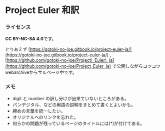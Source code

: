 # Project Euler 和訳

### ライセンス

 **CC BY-NC-SA 4.0**です。

とりあえず [https://gotoki-no-joe.gitbook.io/project-euler-ja/](https://gotoki-no-joe.gitbook.io/project-euler-ja/) , [https://github.com/gotoki-no-joe/Project\_Euler\_ja](https://github.com/gotoki-no-joe/Project_Euler_ja) で公開しながらコツコツwebarchiveからサルベージ中です。

### メモ

* digit と number の訳し分けが出来ていないところがある。
* パンデジタル、などの用語の説明をまとめて書くとよいかも。
* 締めの言葉を統一したい。
* オリジナルへのリンクを忘れた。
* 何らかの問題が残っているページのタイトルには\(\*\)が付けてある。

